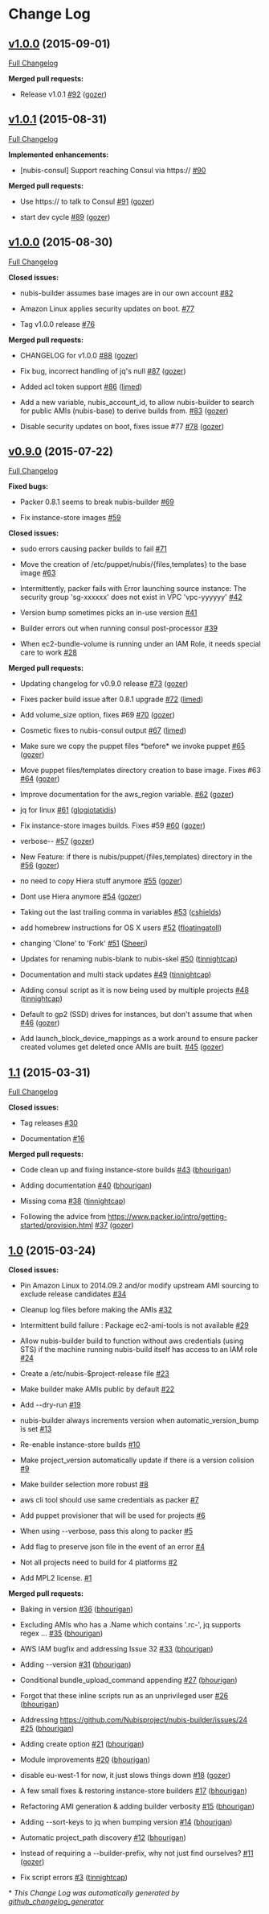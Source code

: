 # Change Log

## [v1.0.0](https://github.com/nubisproject/nubis-builder/tree/v1.0.0) (2015-09-01)

[Full Changelog](https://github.com/nubisproject/nubis-builder/compare/v1.0.1...v1.0.0)

**Merged pull requests:**

- Release v1.0.1 [\#92](https://github.com/Nubisproject/nubis-builder/pull/92) ([gozer](https://github.com/gozer))

## [v1.0.1](https://github.com/nubisproject/nubis-builder/tree/v1.0.1) (2015-08-31)

[Full Changelog](https://github.com/nubisproject/nubis-builder/compare/v1.0.0...v1.0.1)

**Implemented enhancements:**

- \[nubis-consul\] Support reaching Consul via https:// [\#90](https://github.com/Nubisproject/nubis-builder/issues/90)

**Merged pull requests:**

- Use https:// to talk to Consul [\#91](https://github.com/Nubisproject/nubis-builder/pull/91) ([gozer](https://github.com/gozer))

- start dev cycle [\#89](https://github.com/Nubisproject/nubis-builder/pull/89) ([gozer](https://github.com/gozer))

## [v1.0.0](https://github.com/nubisproject/nubis-builder/tree/v1.0.0) (2015-08-30)

[Full Changelog](https://github.com/nubisproject/nubis-builder/compare/v0.9.0...v1.0.0)

**Closed issues:**

- nubis-builder assumes base images are in our own account [\#82](https://github.com/Nubisproject/nubis-builder/issues/82)

- Amazon Linux applies security updates on boot. [\#77](https://github.com/Nubisproject/nubis-builder/issues/77)

- Tag v1.0.0 release [\#76](https://github.com/Nubisproject/nubis-builder/issues/76)

**Merged pull requests:**

- CHANGELOG for v1.0.0 [\#88](https://github.com/Nubisproject/nubis-builder/pull/88) ([gozer](https://github.com/gozer))

- Fix bug, incorrect handling of jq's null [\#87](https://github.com/Nubisproject/nubis-builder/pull/87) ([gozer](https://github.com/gozer))

- Added acl token support [\#86](https://github.com/Nubisproject/nubis-builder/pull/86) ([limed](https://github.com/limed))

- Add a new variable, nubis\_account\_id, to allow nubis-builder to search for public AMIs \(nubis-base\) to derive builds from. [\#83](https://github.com/Nubisproject/nubis-builder/pull/83) ([gozer](https://github.com/gozer))

- Disable security updates on boot, fixes issue \#77 [\#78](https://github.com/Nubisproject/nubis-builder/pull/78) ([gozer](https://github.com/gozer))

## [v0.9.0](https://github.com/nubisproject/nubis-builder/tree/v0.9.0) (2015-07-22)

[Full Changelog](https://github.com/nubisproject/nubis-builder/compare/1.1...v0.9.0)

**Fixed bugs:**

- Packer 0.8.1 seems to break nubis-builder [\#69](https://github.com/Nubisproject/nubis-builder/issues/69)

- Fix instance-store images [\#59](https://github.com/Nubisproject/nubis-builder/issues/59)

**Closed issues:**

- sudo errors causing packer builds to fail [\#71](https://github.com/Nubisproject/nubis-builder/issues/71)

- Move the creation of /etc/puppet/nubis/{files,templates} to the base image [\#63](https://github.com/Nubisproject/nubis-builder/issues/63)

- Intermittently, packer fails with Error launching source instance: The security group 'sg-xxxxxx' does not exist in VPC 'vpc-yyyyyy' [\#42](https://github.com/Nubisproject/nubis-builder/issues/42)

- Version bump sometimes picks an in-use version [\#41](https://github.com/Nubisproject/nubis-builder/issues/41)

- Builder errors out when running consul post-processor [\#39](https://github.com/Nubisproject/nubis-builder/issues/39)

- When ec2-bundle-volume is running under an IAM Role, it needs special care to work [\#28](https://github.com/Nubisproject/nubis-builder/issues/28)

**Merged pull requests:**

- Updating changelog for v0.9.0 release [\#73](https://github.com/Nubisproject/nubis-builder/pull/73) ([gozer](https://github.com/gozer))

- Fixes packer build issue after 0.8.1 upgrade [\#72](https://github.com/Nubisproject/nubis-builder/pull/72) ([limed](https://github.com/limed))

- Add volume\_size option, fixes \#69 [\#70](https://github.com/Nubisproject/nubis-builder/pull/70) ([gozer](https://github.com/gozer))

- Cosmetic fixes to nubis-consul output [\#67](https://github.com/Nubisproject/nubis-builder/pull/67) ([limed](https://github.com/limed))

- Make sure we copy the puppet files \*before\* we invoke puppet [\#65](https://github.com/Nubisproject/nubis-builder/pull/65) ([gozer](https://github.com/gozer))

- Move puppet files/templates directory creation to base image. Fixes \#63 [\#64](https://github.com/Nubisproject/nubis-builder/pull/64) ([gozer](https://github.com/gozer))

- Improve documentation for the aws\_region variable. [\#62](https://github.com/Nubisproject/nubis-builder/pull/62) ([gozer](https://github.com/gozer))

- jq for linux [\#61](https://github.com/Nubisproject/nubis-builder/pull/61) ([glogiotatidis](https://github.com/glogiotatidis))

- Fix instance-store images builds. Fixes \#59 [\#60](https://github.com/Nubisproject/nubis-builder/pull/60) ([gozer](https://github.com/gozer))

- verbose-- [\#57](https://github.com/Nubisproject/nubis-builder/pull/57) ([gozer](https://github.com/gozer))

- New Feature: if there is nubis/puppet/{files,templates} directory in the [\#56](https://github.com/Nubisproject/nubis-builder/pull/56) ([gozer](https://github.com/gozer))

- no need to copy Hiera stuff anymore [\#55](https://github.com/Nubisproject/nubis-builder/pull/55) ([gozer](https://github.com/gozer))

- Dont use Hiera anymore [\#54](https://github.com/Nubisproject/nubis-builder/pull/54) ([gozer](https://github.com/gozer))

- Taking out the last trailing comma in variables [\#53](https://github.com/Nubisproject/nubis-builder/pull/53) ([cshields](https://github.com/cshields))

- add homebrew instructions for OS X users [\#52](https://github.com/Nubisproject/nubis-builder/pull/52) ([floatingatoll](https://github.com/floatingatoll))

- changing 'Clone' to 'Fork' [\#51](https://github.com/Nubisproject/nubis-builder/pull/51) ([Sheeri](https://github.com/Sheeri))

- Updates for renaming nubis-blank to nubis-skel [\#50](https://github.com/Nubisproject/nubis-builder/pull/50) ([tinnightcap](https://github.com/tinnightcap))

- Documentation and multi stack updates [\#49](https://github.com/Nubisproject/nubis-builder/pull/49) ([tinnightcap](https://github.com/tinnightcap))

- Adding consul script as it is now being used by multiple projects [\#48](https://github.com/Nubisproject/nubis-builder/pull/48) ([tinnightcap](https://github.com/tinnightcap))

- Default to gp2 \(SSD\) drives for instances, but don't assume that when [\#46](https://github.com/Nubisproject/nubis-builder/pull/46) ([gozer](https://github.com/gozer))

- Add launch\_block\_device\_mappings as a work around to ensure packer created volumes get deleted once AMIs are built. [\#45](https://github.com/Nubisproject/nubis-builder/pull/45) ([gozer](https://github.com/gozer))

## [1.1](https://github.com/nubisproject/nubis-builder/tree/1.1) (2015-03-31)

[Full Changelog](https://github.com/nubisproject/nubis-builder/compare/1.0...1.1)

**Closed issues:**

- Tag releases [\#30](https://github.com/Nubisproject/nubis-builder/issues/30)

- Documentation [\#16](https://github.com/Nubisproject/nubis-builder/issues/16)

**Merged pull requests:**

- Code clean up and fixing instance-store builds  [\#43](https://github.com/Nubisproject/nubis-builder/pull/43) ([bhourigan](https://github.com/bhourigan))

- Adding documentation [\#40](https://github.com/Nubisproject/nubis-builder/pull/40) ([bhourigan](https://github.com/bhourigan))

- Missing coma [\#38](https://github.com/Nubisproject/nubis-builder/pull/38) ([tinnightcap](https://github.com/tinnightcap))

- Following the advice from https://www.packer.io/intro/getting-started/provision.html [\#37](https://github.com/Nubisproject/nubis-builder/pull/37) ([gozer](https://github.com/gozer))

## [1.0](https://github.com/nubisproject/nubis-builder/tree/1.0) (2015-03-24)

**Closed issues:**

- Pin Amazon Linux to 2014.09.2 and/or modify upstream AMI sourcing to exclude release candidates [\#34](https://github.com/Nubisproject/nubis-builder/issues/34)

- Cleanup log files before making the AMIs [\#32](https://github.com/Nubisproject/nubis-builder/issues/32)

- Intermittent build failure : Package ec2-ami-tools is not available [\#29](https://github.com/Nubisproject/nubis-builder/issues/29)

- Allow nubis-builder build to function without aws credentials \(using STS\) if the machine running nubis-build itself has access to an IAM role [\#24](https://github.com/Nubisproject/nubis-builder/issues/24)

- Create a /etc/nubis-$project-release file [\#23](https://github.com/Nubisproject/nubis-builder/issues/23)

- Make builder make AMIs public by default [\#22](https://github.com/Nubisproject/nubis-builder/issues/22)

- Add --dry-run [\#19](https://github.com/Nubisproject/nubis-builder/issues/19)

- nubis-builder always increments version when automatic\_version\_bump is set [\#13](https://github.com/Nubisproject/nubis-builder/issues/13)

- Re-enable instance-store builds [\#10](https://github.com/Nubisproject/nubis-builder/issues/10)

- Make project\_version automatically update if there is a version colision [\#9](https://github.com/Nubisproject/nubis-builder/issues/9)

- Make builder selection more robust [\#8](https://github.com/Nubisproject/nubis-builder/issues/8)

- aws cli tool should use same credentials as packer [\#7](https://github.com/Nubisproject/nubis-builder/issues/7)

- Add puppet provisioner that will be used for projects [\#6](https://github.com/Nubisproject/nubis-builder/issues/6)

- When using --verbose, pass this along to packer [\#5](https://github.com/Nubisproject/nubis-builder/issues/5)

- Add flag to preserve json file in the event of an error [\#4](https://github.com/Nubisproject/nubis-builder/issues/4)

- Not all projects need to build for 4 platforms [\#2](https://github.com/Nubisproject/nubis-builder/issues/2)

- Add MPL2 license. [\#1](https://github.com/Nubisproject/nubis-builder/issues/1)

**Merged pull requests:**

- Baking in version [\#36](https://github.com/Nubisproject/nubis-builder/pull/36) ([bhourigan](https://github.com/bhourigan))

- Excluding AMIs who has a .Name which contains '.rc-', jq supports regex ... [\#35](https://github.com/Nubisproject/nubis-builder/pull/35) ([bhourigan](https://github.com/bhourigan))

- AWS IAM bugfix and addressing Issue 32 [\#33](https://github.com/Nubisproject/nubis-builder/pull/33) ([bhourigan](https://github.com/bhourigan))

- Adding --version [\#31](https://github.com/Nubisproject/nubis-builder/pull/31) ([bhourigan](https://github.com/bhourigan))

- Conditional bundle\_upload\_command appending [\#27](https://github.com/Nubisproject/nubis-builder/pull/27) ([bhourigan](https://github.com/bhourigan))

- Forgot that these inline scripts run as an unprivileged user [\#26](https://github.com/Nubisproject/nubis-builder/pull/26) ([bhourigan](https://github.com/bhourigan))

- Addressing https://github.com/Nubisproject/nubis-builder/issues/24 [\#25](https://github.com/Nubisproject/nubis-builder/pull/25) ([bhourigan](https://github.com/bhourigan))

- Adding create option [\#21](https://github.com/Nubisproject/nubis-builder/pull/21) ([bhourigan](https://github.com/bhourigan))

- Module improvements [\#20](https://github.com/Nubisproject/nubis-builder/pull/20) ([bhourigan](https://github.com/bhourigan))

- disable eu-west-1 for now, it just slows things down [\#18](https://github.com/Nubisproject/nubis-builder/pull/18) ([gozer](https://github.com/gozer))

- A few small fixes & restoring instance-store builders [\#17](https://github.com/Nubisproject/nubis-builder/pull/17) ([bhourigan](https://github.com/bhourigan))

- Refactoring AMI generation & adding builder verbosity [\#15](https://github.com/Nubisproject/nubis-builder/pull/15) ([bhourigan](https://github.com/bhourigan))

- Adding --sort-keys to jq when bumping version [\#14](https://github.com/Nubisproject/nubis-builder/pull/14) ([bhourigan](https://github.com/bhourigan))

- Automatic project\_path discovery [\#12](https://github.com/Nubisproject/nubis-builder/pull/12) ([bhourigan](https://github.com/bhourigan))

- Instead of requiring a --builder-prefix, why not just find ourselves? [\#11](https://github.com/Nubisproject/nubis-builder/pull/11) ([gozer](https://github.com/gozer))

- Fix script errors [\#3](https://github.com/Nubisproject/nubis-builder/pull/3) ([tinnightcap](https://github.com/tinnightcap))



\* *This Change Log was automatically generated by [github_changelog_generator](https://github.com/skywinder/Github-Changelog-Generator)*